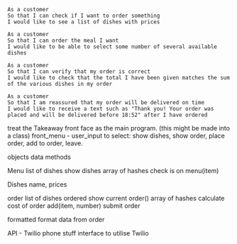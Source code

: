 ```
As a customer
So that I can check if I want to order something
I would like to see a list of dishes with prices

As a customer
So that I can order the meal I want
I would like to be able to select some number of several available dishes

As a customer
So that I can verify that my order is correct
I would like to check that the total I have been given matches the sum of the various dishes in my order

As a customer
So that I am reassured that my order will be delivered on time
I would like to receive a text such as "Thank you! Your order was placed and will be delivered before 18:52" after I have ordered
```

treat the Takeaway front face as the main program. (this might be made into a class)
front_menu - user_input to select: show dishes, show order, place order, add to order, leave.

objects         data                      methods

Menu            list of dishes            show dishes
                array of hashes           check is on menu(item)

Dishes          name, prices             

order           list of dishes ordered    show current order()
                array of hashes           calculate cost of order
                                          add(item, number)
                                          submit order

formatted                                 format data from order

API - Twilio    phone stuff               interface to utilise Twilio
